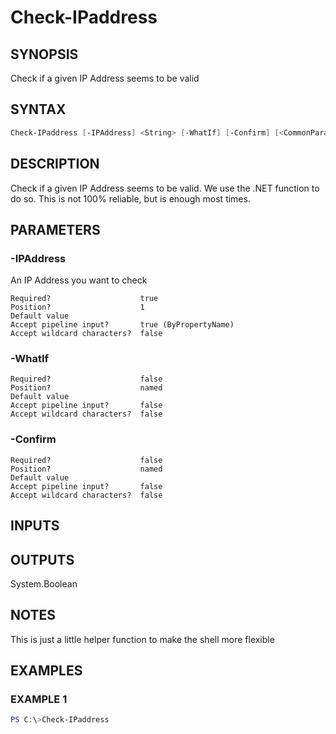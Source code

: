 ﻿# Check-IPaddress
## SYNOPSIS
Check if a given IP Address seems to be valid

## SYNTAX
```powershell
Check-IPaddress [-IPAddress] <String> [-WhatIf] [-Confirm] [<CommonParameters>]
```

## DESCRIPTION
Check if a given IP Address seems to be valid.
We use the .NET function to do so. This is not 100% reliable,
but is enough most times.

## PARAMETERS
### -IPAddress <String>
An IP Address you want to check
```
Required?                    true
Position?                    1
Default value
Accept pipeline input?       true (ByPropertyName)
Accept wildcard characters?  false
```
 
### -WhatIf <SwitchParameter>

```
Required?                    false
Position?                    named
Default value
Accept pipeline input?       false
Accept wildcard characters?  false
```
 
### -Confirm <SwitchParameter>

```
Required?                    false
Position?                    named
Default value
Accept pipeline input?       false
Accept wildcard characters?  false
```

## INPUTS


## OUTPUTS
System.Boolean

## NOTES
This is just a little helper function to make the shell more flexible

## EXAMPLES
### EXAMPLE 1
```powershell
PS C:\>Check-IPaddress
```



